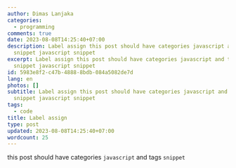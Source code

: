 ```yaml
---
author: Dimas Lanjaka
categories:
  - programming
comments: true
date: 2023-08-08T14:25:40+07:00
description: Label assign this post should have categories javascript and tags
  snippet javascript snippet
excerpt: Label assign this post should have categories javascript and tags
  snippet javascript snippet
id: 5983e8f2-c47b-4888-8bdb-084a5082de7d
lang: en
photos: []
subtitle: Label assign this post should have categories javascript and tags
  snippet javascript snippet
tags:
  - code
title: Label assign
type: post
updated: 2023-08-08T14:25:40+07:00
wordcount: 25
---
```


this post should have categories `javascript` and tags `snippet`